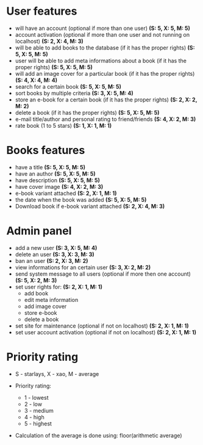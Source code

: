 User features
=============
* will have an account (optional if more than one user) **(S: 5, X: 5, M: 5)**
* account activation (optional if more than one user and not running on localhost) **(S: 2, X: 4, M: 3)**
* will be able to add books to the database (if it has the proper rights) **(S: 5, X: 5, M: 5)**
* user will be able to add meta informations about a book (if it has the proper rights) **(S: 5, X: 5, M: 5)**
* will add an image cover for a particular book (if it has the proper rights) **(S: 4, X: 4, M: 4)**
* search for a certain book **(S: 5, X: 5, M: 5)**
* sort books by multiple criteria **(S: 3, X: 5, M: 4)**
* store an e-book for a certain book (if it has the proper rights) **(S: 2, X: 2, M: 2)**
* delete a book (if it has the proper rights) **(S: 5, X: 5, M: 5)**
* e-mail title/author and personal rating to friend/friends **(S: 4, X: 2, M: 3)**
* rate book (1 to 5 stars) **(S: 1, X: 1, M: 1)**

Books features
==============
* have a title **(S: 5, X: 5, M: 5)**
* have an author **(S: 5, X: 5, M: 5)**
* have description **(S: 5, X: 5, M: 5)**
* have cover image **(S: 4, X: 2, M: 3)**
* e-book variant attached **(S: 2, X: 1, M: 1)**
* the date when the book was added **(S: 5, X: 5, M: 5)**
* Download book if e-book variant attached **(S: 2, X: 4, M: 3)**

Admin panel
===========
* add a new user **(S: 3, X: 5, M: 4)**
* delete an user **(S: 3, X: 3, M: 3)**
* ban an user **(S: 2, X: 3, M: 2)**
* view informations for an certain user **(S: 3, X: 2, M: 2)**
* send system message to all users (optional if more then one account) **(S: 5, X: 2, M: 3)**
* set user rights for: **(S: 2, X: 1, M: 1)**
    * add book
    * edit meta information
    * add image cover
    * store e-book
    * delete a book
* set site for maintenance (optional if not on localhost) **(S: 2, X: 1, M: 1)**
* set user account activation (optional if not on localhost) **(S: 2, X: 1, M: 1)**

Priority rating
===============
* S - starlays, X - xao, M - average

* Priority rating:
    * 1 - lowest
    * 2 - low
    * 3 - medium
    * 4 - high
    * 5 - highest

* Calculation of the average is done using: floor(arithmetic average) 
